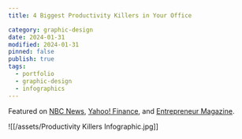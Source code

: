```yaml
---
title: 4 Biggest Productivity Killers in Your Office

category: graphic-design
date: 2024-01-31
modified: 2024-01-31
pinned: false
publish: true
tags:
  - portfolio
  - graphic-design
  - infographics
---
```


Featured on [NBC News](https://www.nbcnews.com/id/wbna55160898), [Yahoo! Finance](https://finance.yahoo.com/news/4-biggest-productivity-killers-office-202000004.html), and [Entrepreneur Magazine](https://www.entrepreneur.com/living/the-4-biggest-productivity-killers-in-your-office/233818).

![[/assets/Productivity Killers Infographic.jpg]]
